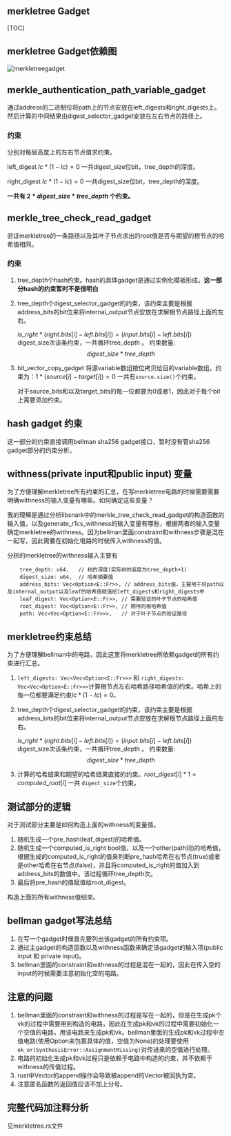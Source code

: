 ## merkletree Gadget

[TOC]

## merkletree Gadget依赖图

![merkletreegadget](C:\Users\czm18\Downloads\merkletreegadget.png)

## merkle_authentication_path_variable_gadget

通过address的二进制位将path上的节点安放在left_digests和right_digests上。然后计算的中间结果由digest_selector_gadget安放在左右节点的路径上。

### 约束

分别对每层高度上的左右节点值求约束。

left_digest $lc * (1-lc) = 0$ 一共digest_size位bit，tree_depth的深度。

right_digest $lc * (1-lc) = 0$ 一共digest_size位bit，tree_depth的深度。

**一共有 $2*digest\_size*tree\_depth$ 个约束。**

## merkle_tree_check_read_gadget

验证merkletree的一条路径以及其叶子节点求出的root值是否与期望的根节点的哈希值相同。

### 约束

1. tree_depth个hash约束。hash的具体gadget是通过实例化模板形成。**这一部分hash的约束暂时不是很明白**

2. tree_depth个digest_selector_gadget的约束，该约束主要是根据address_bits的bit位来将internal_output节点安放在求解根节点路径上面的左右。

   $is\_right * (right.bits[i] - left.bits[i]) = (input.bits[i] - left.bits[i])$  digest_size次该条约束，一共循环tree_depth 。 约束数量: $$digest\_size*tree\_depth$$

3. bit_vector_copy_gadget 将源variable数组按位拷贝给目的variable数组。约束为：$1* (source[i] - target[i]) = 0$  一共有`source.size()`个约束。

   对于source_bits和以及target_bits的每一位都要为0或者1，因此对于每个bit上需要添加约束。


## hash gadget 约束

这一部分的约束直接调用bellman sha256 gadget接口，暂时没有管sha256 gadget部分的约束分析。



## withness(private input和public input) 变量

为了方便理解merkletree所有约束的汇总，在写merkletree电路的时候需要需要明确withness的输入变量有哪些。如何确定这些变量？

我的理解是通过分析libsnark中的merkle_tree_check_read_gadget的构造函数的输入值，以及generate_r1cs_withness的输入变量有哪些，根据两者的输入变量确定merkletree的withness。因为bellman里面constraint和withness步骤是混在一起写，因此需要在初始化电路的时候传入withness的值。

分析的merkletree的withness输入主要有

```
    tree_depth: u64,   // 树的深度(实际树的高度为tree_depth+1)
    digest_size: u64,  // 哈希摘要值
    address_bits: Vec<Option<E::Fr>>, // address_bits值，主要用于将path以及internal_output以及leaf的哈希值赋值给left_digests和right_digests中
    leaf_digest: Vec<Option<E::Fr>>, // 需要验证的叶子节点的哈希值
    root_digest: Vec<Option<E::Fr>>, // 期待的根哈希值
    path: Vec<Vec<Option<E::Fr>>>,   // 对于叶子节点的验证路径
```



## merkletree约束总结

为了方便理解bellman中的电路，因此这里将merkletree所依赖gadget的所有约束进行汇总。

1. `left_digests: Vec<Vec<Option<E::Fr>>>` 和 `right_digests: Vec<Vec<Option<E::Fr>>>`计算根节点左右哈希路径哈希值的约束。哈希上的每一位都要满足约束$lc * (1-lc) = 0$。

2. tree_depth个digest_selector_gadget的约束，该约束主要是根据address_bits的bit位来将internal_output节点安放在求解根节点路径上面的左右。

   $is\_right * (right.bits[i] - left.bits[i]) = (input.bits[i] - left.bits[i])$  digest_size次该条约束，一共循环tree_depth 。 约束数量: $$digest\_size*tree\_depth$$

3. 计算的哈希结果和期望的哈希结果直接的约束。$root\_digest[i] * 1 = computed\_root[i]$ 一共 `digest_size`个约束。



## 测试部分的逻辑

对于测试部分主要是如何构造上面的withness的变量值。

1. 随机生成一个pre_hash(leaf_digest)的哈希值。
2. 随机生成一个computed_is_right bool值，以及一个other(path[i])的哈希值，根据生成的computed_is_right的值来判断pre_hash哈希在右节点(true)或者是other哈希在右节点(false)，并且将computed_is_right的值加入到address_bits的数值中。该过程循环tree_depth次。
3. 最后将pre_hash的值赋值给root_digest。

构造上面的所有withness值结束。



## bellman gadget写法总结

1.  在写一个gadget时候首先要列出该gadget的所有约束项。
2. 通过主gadget的构造函数以及withness函数来确定该gadget的输入项(public input 和 private input)。
3. bellman里面的constraint和withness的过程是混在一起的，因此在传入空的input的时候需要注意初始化空的电路。

## 注意的问题

1. bellman里面的constraint和withness的过程是写在一起的，但是在生成pk个vk的过程中需要用到构造的电路，因此在生成pk和vk的过程中需要初始化一个空值的电路，用该电路来生成pk和vk。bellman里面的生成pk和vk过程中空值电路(使用Option来包裹具体的值，空值为None)的处理要使用`ok_or(SynthesisError::AssignmentMissing)`对传进来的空值进行处理。
2. 电路的初始化生成pk和vk过程只是依赖于电路中构造的约束，并不依赖于withness的传值过程。
3. rust中Vector的append操作会导致被append的Vector被回执为空。
4. 注意匿名函数的返回值应该不加上分号。



## 完整代码加注释分析

见merkletree.rs文件